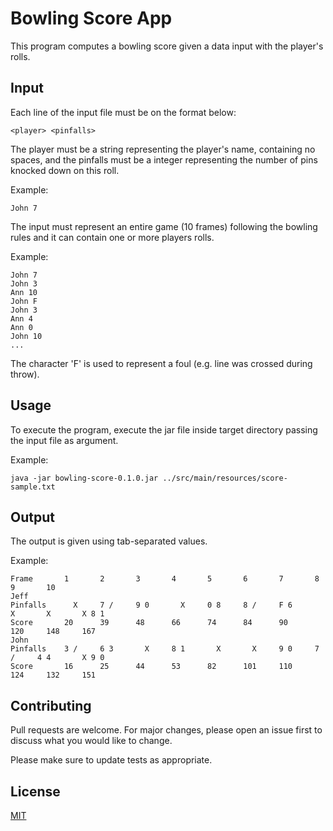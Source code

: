 # Bowling Score App

This program computes a bowling score given a data input with the player's rolls.

## Input
Each line of the input file must be on the format below:

```<player> <pinfalls>```

The player must be a string representing the player's name, containing no spaces, and the pinfalls must be a integer representing the number of pins knocked down on this roll.

Example:

```John 7```

The input must represent an entire game (10 frames) following the bowling rules and it can contain one or more players rolls.

Example:

```
John 7
John 3
Ann 10
John F
John 3
Ann 4
Ann 0
John 10
...
```

The character 'F' is used to represent a foul (e.g. line was crossed during throw).

## Usage

To execute the program, execute the jar file inside target directory passing the input file as argument.

Example:

```
java -jar bowling-score-0.1.0.jar ../src/main/resources/score-sample.txt
```

## Output

The output is given using tab-separated values.

Example:

```$xslt
Frame		1		2		3		4		5		6		7		8		9		10
Jeff
Pinfalls	  X		7 /		9 0		  X		0 8		8 /		F 6		  X		  X		  X 8 1		
Score		20		39		48		66		74		84		90		120		148		167		
John
Pinfalls	3 /		6 3		  X		8 1		  X		  X		9 0		7 /		4 4		  X 9 0		
Score		16		25		44		53		82		101		110		124		132		151
```

## Contributing
Pull requests are welcome. For major changes, please open an issue first to discuss what you would like to change.

Please make sure to update tests as appropriate.

## License
[MIT](https://choosealicense.com/licenses/mit/)
